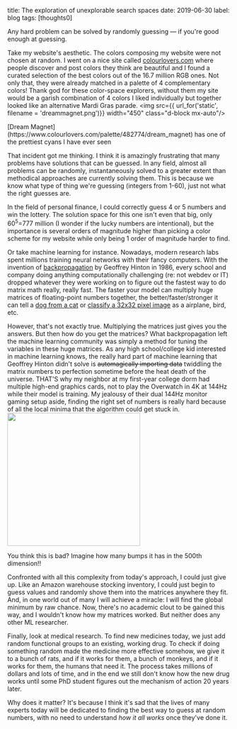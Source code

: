 title: The exploration of unexplorable search spaces
date: 2019-06-30
label: blog
tags: [thoughts0]

Any hard problem can be solved by randomly guessing — if you're good enough at guessing.

Take my website's aesthetic. The colors composing my website were not chosen at random. I went on a nice site called [colourlovers.com](https://www.colourlovers.com/) where people discover and post colors they think are beautiful and I found a curated selection of the best colors out of the 16.7 million RGB ones. Not only that, they were already matched in a palette of 4 complementary colors! Thank god for these color-space explorers, without them my site would be a garish combination of 4 colors I liked individually but together looked like an alternative Mardi Gras parade.
<img src={{ url_for('static', filename = 'dreammagnet.png')}} width="450" class="d-block mx-auto"/>
<p class="caption">[Dream Magnet](https://www.colourlovers.com/palette/482774/dream_magnet) has one of the prettiest cyans I have ever seen</p>


That incident got me thinking. I think it is amazingly frustrating that many problems have solutions that can be guessed. In any field, almost all problems can be randomly, instantaneously solved to a greater extent than methodical approaches are currently solving them. This is because we know what type of thing we're guessing (integers from 1-60), just not what the right guesses are.

In the field of personal finance, I could correctly guess 4 or 5 numbers and win the lottery. The solution space for this one isn't even that big, only 60<sup>5</sup>=777 million (I wonder if the lucky numbers are intentional), but the importance is several orders of magnitude higher than picking a color scheme for my website while only being 1 order of magnitude harder to find.  

Or take machine learning for instance. Nowadays, modern research labs spent millions training neural networks with their fancy computers. With the invention of [backpropagation](http://www.iro.umontreal.ca/~pift6266/A06/refs/backprop_old.pdf) by Geoffrey Hinton in 1986, every school and company doing anything computationally challenging (re: not webdev or IT) dropped whatever they were working on to figure out the fastest way to do matrix math really, really fast. The faster your model can multiply huge matrices of floating-point numbers together, the better/faster/stronger it can tell a [dog from a cat](https://www.kaggle.com/c/dogs-vs-cats) or [classify a 32x32 pixel image](http://www.image-net.org/challenges/LSVRC/) as a airplane, bird, etc.
 
However, that's not exactly true. Multiplying the matrices just gives you the answers. But then how do you get the matrices? What backpropagation left the machine learning community was simply a method for tuning the variables in these huge matrices. As any high school/college kid interested in machine learning knows, the really hard part of machine learning that Geoffrey Hinton didn't solve is <del>automagically importing data</del> twiddling the matrix numbers to perfection sometime before the heat death of the universe. THAT'S why my neighbor at my first-year college dorm had multiple high-end graphics cards, not to play the Overwatch in 4K at 144Hz while their model is training. My jealousy of their dual 144Hz monitor gaming setup aside, finding the right set of numbers is really hard because of all the local minima that the algorithm could get stuck in. 
<img src="https://cdn-images-1.medium.com/max/1600/1*f9a162GhpMbiTVTAua_lLQ.png" class="mx-auto d-block" width = 300px style=""/>

<p class="caption">You think this is bad? Imagine how many bumps it has in the 500th dimension!!</p>

Confronted with all this complexity from today's approach, I could just give up. Like an Amazon warehouse stocking inventory, I could just begin to guess values and randomly shove them into the matrices anywhere they fit. And, in one world out of many I will achieve a miracle: I will find the global minimum by raw chance. Now, there's no academic clout to be gained this way, and I wouldn't know how my matrices worked. But neither does any other ML researcher. 

Finally, look at medical research. To find new medicines today, we just add random functional groups to an existing, working drug. To check if doing something random made the medicine more effective somehow, we give it to a bunch of rats, and if it works for them, a bunch of monkeys, and if it works for them, the humans that need it. The process takes millions of dollars and lots of time, and in the end we still don't know how the new drug works until some PhD student figures out the mechanism of action 20 years later. 

Why does it matter? It's because I think it's sad that the lives of many experts today will be dedicated to finding the best way to guess at random numbers, with no need to understand *how it all works* once they've done it.